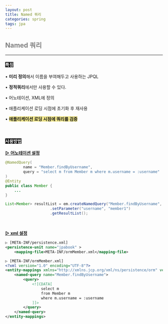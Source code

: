 ```yaml
---
layout: post
title: Named 쿼리
categories: spring
tags: jpa
---
```


## <span style="color:gray">Named 쿼리</span>

---

#### <span style="background-color:black; color:white">특징</span>

• **미리 정의**해서 이름을 부여해두고 사용하는 JPQL

• **정적쿼리**에서만 사용할 수 있다.

• 어노테이션, XML에 정의

• 애플리케이션 로딩 시점에 초기화 후 재사용

• **<span style="background-color:#F0E68C">애플리케이션 로딩 시점에 쿼리를 검증</span>**

<br>

#### <span style="background-color:black; color:white">사용방법</span>

**<u>▷ 어노테이션 설정</u>**

```java
@NamedQuery(
        name = "Member.findByUsername",
        query = "select m from Member m where m.username = :username"
)
@Entity
public class Member {
    ...
}
```
```java
List<Member> resultList = em.createNamedQuery("Member.findByUsername", Member.class)
                    .setParameter("username", "member1")
                    .getResultList();
```

<br>

**<u>▷ xml 설정</u>**

```xml
▷ [META-INF/persistence.xml]
<persistence-unit name="jpabook" >
    <mapping-file>META-INF/ormMember.xml</mapping-file>
```
```xml
▷ [META-INF/ormMember.xml]
<?xml version="1.0" encoding="UTF-8"?>
<entity-mappings xmlns="http://xmlns.jcp.org/xml/ns/persistence/orm" version="2.1">
    <named-query name="Member.findByUsername">
        <query>
            <![CDATA[
                select m
                from Member m
                where m.username = :username
            ]]>
        </query>
    </named-query>
</entity-mappings>
```
 
